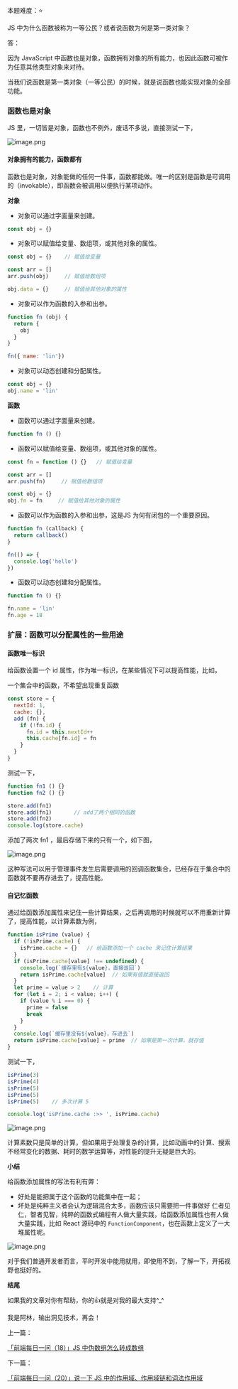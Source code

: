 本题难度：⭐ 

JS 中为什么函数被称为一等公民？或者说函数为何是第一类对象？

答：

因为 JavaScript 中函数也是对象，函数拥有对象的所有能力，也因此函数可被作为任意其他类型对象来对待。

当我们说函数是第一类对象（一等公民）的时候，就是说函数也能实现对象的全部功能。

### 函数也是对象
JS 里，一切皆是对象，函数也不例外，废话不多说，直接测试一下，

![image.png](https://p3-juejin.byteimg.com/tos-cn-i-k3u1fbpfcp/53d699da102b43e895c53ad47b6a36ec~tplv-k3u1fbpfcp-watermark.image?)

#### 对象拥有的能力，函数都有

函数也是对象，对象能做的任何一件事，函数都能做。唯一的区别是函数是可调用的（invokable），即函数会被调用以便执行某项动作。

**对象**

- 对象可以通过字面量来创建。
```js
const obj = {}
```
- 对象可以赋值给变量、数组项，或其他对象的属性。
```js
const obj = {}    // 赋值给变量

const arr = []
arr.push(obj)     // 赋值给数组项

obj.data = {}     // 赋值给其他对象的属性
```
- 对象可以作为函数的入参和出参。
```js
function fn (obj) {
  return {
    obj
  }
}

fn({ name: 'lin'})
```
- 对象可以动态创建和分配属性。
```js
const obj = {}
obj.name = 'lin'
```
**函数**

- 函数可以通过字面量来创建。
```js
function fn () {}
```
- 函数可以赋值给变量、数组项，或其他对象的属性。
```js
const fn = function () {}   // 赋值给变量

const arr = []
arr.push(fn)     // 赋值给数组项

const obj = {}
obj.fn = fn     // 赋值给其他对象的属性
```
- 函数可以作为函数的入参和出参，这是JS 为何有闭包的一个重要原因。
```js
function fn (callback) {
  return callback()
}

fn(() => {
  console.log('hello')
})
```
- 函数可以动态创建和分配属性。
```js
function fn () {}

fn.name = 'lin'
fn.age = 18
```

### 扩展：函数可以分配属性的一些用途

#### 函数唯一标识

给函数设置一个 id 属性，作为唯一标识，在某些情况下可以提高性能，比如，

一个集合中的函数，不希望出现重复函数

```js
const store = {
  nextId: 1,
  cache: {},
  add (fn) {
    if (!fn.id) {
      fn.id = this.nextId++
      this.cache[fn.id] = fn
    }
  }
}
```
测试一下，
```js
function fn1 () {}
function fn2 () {}

store.add(fn1)  
store.add(fn1)       // add了两个相同的函数
store.add(fn2)
console.log(store.cache)
```
添加了两次 fn1 ，最后存储下来的只有一个，如下图，

![image.png](https://p3-juejin.byteimg.com/tos-cn-i-k3u1fbpfcp/9ed14bdac55b434eaf8a3b48c0483f14~tplv-k3u1fbpfcp-watermark.image?)

这种写法可以用于管理事件发生后需要调用的回调函数集合，已经存在于集合中的函数就不要再存进去了，提高性能。

#### 自记忆函数

通过给函数添加属性来记住一些计算结果，之后再调用的时候就可以不用重新计算了，提高性能，以计算素数为例，

```js
function isPrime (value) {
  if (!isPrime.cache) {
    isPrime.cache = {}   // 给函数添加一个 cache 来记住计算结果
  }
  if (isPrime.cache[value] !== undefined) {
    console.log(`缓存里有${value}，直接返回`)
    return isPrime.cache[value]  // 如果有值就直接返回
  }
  let prime = value > 2    // 计算
  for (let i = 2; i < value; i++) {
    if (value % i === 0) {
      prime = false
      break
    }
  }
  console.log(`缓存里没有${value}，存进去`)
  return isPrime.cache[value] = prime  // 如果是第一次计算，就存值
}
```
测试一下，
```js
isPrime(3)
isPrime(4)
isPrime(5)
isPrime(5)
isPrime(5)    // 多次计算 5

console.log('isPrime.cache :>> ', isPrime.cache)
```


![image.png](https://p9-juejin.byteimg.com/tos-cn-i-k3u1fbpfcp/5483c8179329458fb4c3731e7c2d152b~tplv-k3u1fbpfcp-watermark.image?)

计算素数只是简单的计算，但如果用于处理复杂的计算，比如动画中的计算、搜索不经常变化的数据、耗时的数学运算等，对性能的提升无疑是巨大的。

**小结**

给函数添加属性的写法有利有弊：
- 好处是能把属于这个函数的功能集中在一起；
- 坏处是纯粹主义者会认为逻辑混合太多，函数应该只需要把一件事做好
仁者见仁，智者见智，纯粹的函数式编程有人做大量实践，给函数添加属性也有人做大量实践，比如 React 源码中的 `FunctionComponent`，也在函数上定义了一大堆属性呢。


![image.png](https://p6-juejin.byteimg.com/tos-cn-i-k3u1fbpfcp/a45437bac3544e9fa709e908664b6615~tplv-k3u1fbpfcp-watermark.image?)

对于我们普通开发者而言，平时开发中能用就用，即使用不到，了解一下，开拓视野也挺好的。

**结尾**

如果我的文章对你有帮助，你的👍就是对我的最大支持^_^

我是阿林，输出洞见技术，再会！

上一篇：

[「前端每日一问（18）」JS 中伪数组怎么转成数组](https://github.com/wlllyfor/question-everyday/blob/main/JS/18.JS%20%E4%B8%AD%E4%BC%AA%E6%95%B0%E7%BB%84%E6%80%8E%E4%B9%88%E8%BD%AC%E6%88%90%E6%95%B0%E7%BB%84.md)

下一篇：

[「前端每日一问（20）」说一下 JS 中的作用域、作用域链和词法作用域](https://github.com/wlllyfor/question-everyday/blob/main/JS/20.%E8%AF%B4%E4%B8%80%E4%B8%8B%20JS%20%E4%B8%AD%E7%9A%84%E4%BD%9C%E7%94%A8%E5%9F%9F%E3%80%81%E4%BD%9C%E7%94%A8%E5%9F%9F%E9%93%BE%E5%92%8C%E8%AF%8D%E6%B3%95%E4%BD%9C%E7%94%A8%E5%9F%9F.md)